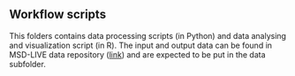 ## Workflow scripts
This folders contains data processing scripts (in Python) and data analysing and visualization script (in R). The input and output data can be found in MSD-LIVE data repository ([link](https://doi.org/10.57931/2000435)) and are expected to be put in the data subfolder.
